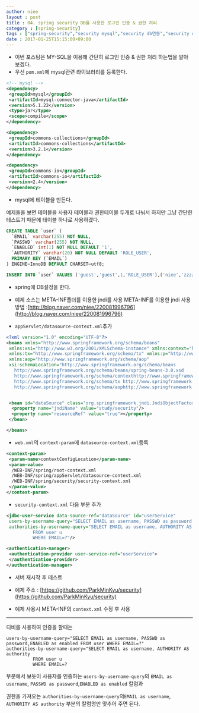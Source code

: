 ```yaml
---
author: niee
layout : post
title : 04. spring security DB를 사용한 로그인 인증 & 권한 처리
category : [spring-security]
tags : ["spring-security","security mysql","security db연동","security db 사용자 인증","users-by-username-query","jdbc-user-service"]
date : 2017-01-25T15:15:00+09:00
---
```


- 이번 포스팅은 MY-SQL을 이용해 간단히 로그인 인증 & 권한 처리 하는법을 알아 보겠다.
- 우선 ```pom.xml```에 mysql관련 라이브러리를 등록한다.

```xml
<!-- mysql -->
<dependency>
 <groupId>mysql</groupId>
 <artifactId>mysql-connector-java</artifactId>
 <version>5.1.22</version>
 <type>jar</type>
 <scope>compile</scope>
</dependency>

<dependency>
 <groupId>commons-collections</groupId>
 <artifactId>commons-collections</artifactId>
 <version>3.2.1</version>
</dependency>

<dependency>
 <groupId>commons-io</groupId>
 <artifactId>commons-io</artifactId>
 <version>2.4</version>
</dependency>
```

- mysql에 테이블을 만든다.

예제들을 보면 테이블을 사용자 테이블과 권한테이블 두개로 나눠서 하지만 그냥 간단한 테스트기 때문에 테이블 하나로 사용하겠다.
```sql  
CREATE TABLE `user` (
  `EMAIL` varchar(255) NOT NULL,
  `PASSWD` varchar(255) NOT NULL,
  `ENABLED` int(1) NOT NULL DEFAULT '1',
  `AUTHORITY` varchar(20) NOT NULL DEFAULT 'ROLE_USER',
  PRIMARY KEY (`EMAIL`)
) ENGINE=InnoDB DEFAULT CHARSET=utf8;

INSERT INTO `user` VALUES ('guest','guest',1,'ROLE_USER'),('niee','zzzz',1,'ROLE_ADMIN'),('test','test',1,'ROLE_USER');
```

- spring에 DB설정을 한다.
- 예제 소스는 META-INF폴더를 이용한 jndi를 사용
META-INF를 이용한 jndi 사용 방법 :[http://blog.naver.com/niee/220081996796](http://blog.naver.com/niee/220081996796)

- ```appServlet/datasource-context.xml```추가

```xml
<?xml version="1.0" encoding="UTF-8"?>
<beans xmlns="http://www.springframework.org/schema/beans"
 xmlns:xsi="http://www.w3.org/2001/XMLSchema-instance" xmlns:context="http://www.springframework.org/schema/context"
 xmlns:tx="http://www.springframework.org/schema/tx" xmlns:p="http://www.springframework.org/schema/p"
 xmlns:aop="http://www.springframework.org/schema/aop"
 xsi:schemaLocation="http://www.springframework.org/schema/beans
   http://www.springframework.org/schema/beans/spring-beans-3.0.xsd
   http://www.springframework.org/schema/contexthttp://www.springframework.org/schema/context/spring-context-3.1.xsd
   http://www.springframework.org/schema/tx http://www.springframework.org/schema/tx/spring-tx-3.1.xsd
   http://www.springframework.org/schema/aophttp://www.springframework.org/schema/aop/spring-aop-3.1.xsd">


 <bean id="dataSource" class="org.springframework.jndi.JndiObjectFactoryBean">
  <property name="jndiName" value="study/security"/>
  <property name="resourceRef" value="true"></property>
 </bean>

</beans>
```

- ```web.xml```의 ```context-param```에 ```datasource-context.xml```등록

```xml
<context-param>
 <param-name>contextConfigLocation</param-name>
 <param-value>
  /WEB-INF/spring/root-context.xml
  /WEB-INF/spring/appServlet/datasource-context.xml
  /WEB-INF/spring/security/security-context.xml
 </param-value>
</context-param>
```

- ```security-context.xml``` 다음 부분 추가

```xml
<jdbc-user-service data-source-ref="dataSource" id="userService"
 users-by-username-query="SELECT EMAIL as username, PASSWD as password,ENABLE D as enabled​ FROM user WHERE EMAIL=?"
 authorities-by-username-query="SELECT EMAIL as username, AUTHORITY AS authority
          FROM user u
          WHERE EMAIL=?"/>

<authentication-manager>
 <authentication-provider user-service-ref="userService">
 </authentication-provider>
</authentication-manager>
```

- 서버 재시작 후 테스트

- 예제 주소 : [https://github.com/ParkMinKyu/security](https://github.com/ParkMinKyu/security)

- 예제 사용시 META-INF의 ```context.xml``` 수정 후 사용

------------------------------------------------------

디비를 사용하여 인증을 할때는

```
users-by-username-query="SELECT EMAIL as username, PASSWD as password,ENABLED as enabled​ FROM user WHERE EMAIL=?"
authorities-by-username-query="SELECT EMAIL as username, AUTHORITY AS authority
          FROM user u
          WHERE EMAIL=?
```

부분에서 보듯이 사용자를 인증하는 ```users-by-username-query​```의
```EMAIL as username```, ```PASSWD as password```,```ENABLED as enabled```
칼럼과

권한을 가져오는 ​```authorities-by-username-query```의​ ```EMAIL as username```, ```AUTHORITY AS authority```
부분의 칼럼명만 맞추어 주면 된다. ​
